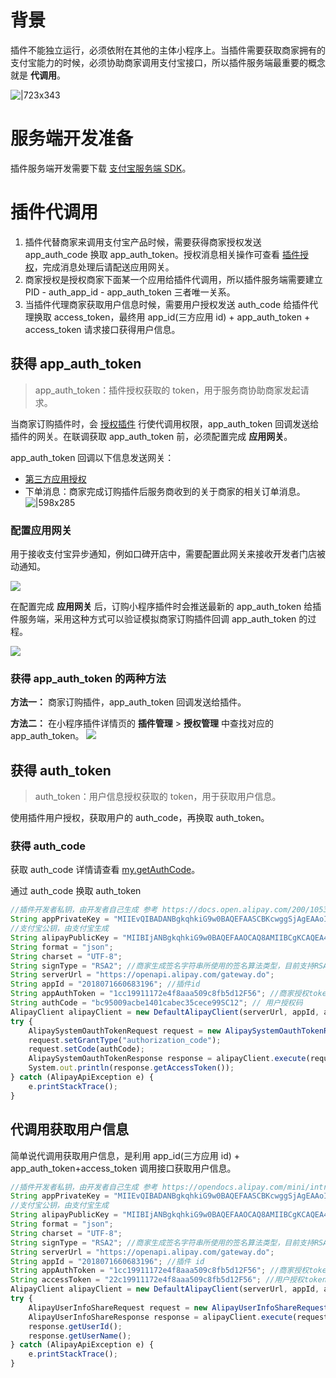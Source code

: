 # 背景
插件不能独立运行，必须依附在其他的主体小程序上。当插件需要获取商家拥有的支付宝能力的时候，必须协助商家调用支付宝接口，所以插件服务端最重要的概念就是 **代调用**。

![|723x343](https://cdn.nlark.com/lark/0/2018/png/121845/1534930605454-1a0ded06-5008-4c1a-8fe0-cdbc25cd22d8.png?x-oss-process=image/resize,w_2400#align=left&display=inline&height=353&margin=%5Bobject%20Object%5D&originHeight=1137&originWidth=2400&status=done&style=none&width=746)

# 服务端开发准备
插件服务端开发需要下载 [支付宝服务端 SDK](https://opendocs.alipay.com/common/02n6z6)。

# 插件代调用

1. 插件代替商家来调用支付宝产品时候，需要获得商家授权发送 app_auth_code 换取 app_auth_token。授权消息相关操作可查看 [插件授权](https://opendocs.alipay.com/mini/plugin/auth)，完成消息处理后请配送应用网关。
1. 商家授权是授权商家下面某一个应用给插件代调用，所以插件服务端需要建立 PID - auth_app_id - app_auth_token 三者唯一关系。
1. 当插件代理商家获取用户信息时候，需要用户授权发送 auth_code 给插件代理换取 access_token，最终用 app_id(三方应用 id) + app_auth_token + access_token 请求接口获得用户信息。

## 获得 app_auth_token
> app_auth_token：插件授权获取的 token，用于服务商协助商家发起请求。

当商家订购插件时，会 [授权插件](https://opendocs.alipay.com/mini/00g03z) 行使代调用权限，app_auth_token 回调发送给插件的网关。在联调获取 app_auth_token 前，必须配置完成 **应用网关**。

app_auth_token 回调以下信息发送网关：

- [第三方应用授权](https://opendocs.alipay.com/isv/10467/xldcyq)
- 下单消息：商家完成订购插件后服务商收到的关于商家的相关订单消息。
![|598x285](https://gw.alipayobjects.com/zos/skylark-tools/public/files/d3892286bfd89b8ea0c5696c5dc336a9.png#align=left&display=inline&height=285&margin=%5Bobject%20Object%5D&originHeight=571&originWidth=1197&status=done&style=none&width=598)

### 配置应用网关
用于接收支付宝异步通知，例如口碑开店中，需要配置此网关来接收开发者门店被动通知。

![](https://cdn.nlark.com/yuque/0/2022/png/179989/1661421480252-555104d6-19ce-49f8-9d67-31a0ec6c470d.png)

在配置完成 **应用网关** 后，订购小程序插件时会推送最新的 app_auth_token 给插件服务端，采用这种方式可以验证模拟商家订购插件回调 app_auth_token 的过程。

![](https://cdn.nlark.com/yuque/0/2022/png/179989/1661421228979-f3d258bb-4245-465e-a68b-c13e62d449a5.png)

### 获得 app_auth_token 的两种方法
**方法一：** 商家订购插件，app_auth_token 回调发送给插件。

**方法二：** 在小程序插件详情页的 **插件管理** > **授权管理** 中查找对应的 app_auth_token。
![](https://cdn.nlark.com/yuque/0/2022/png/179989/1661421417475-8975cab3-020a-41ed-8daf-b06acc520772.png)

## 获得 auth_token
> auth_token：用户信息授权获取的 token，用于获取用户信息。

使用插件用户授权，获取用户的 auth_code，再换取 auth_token。 

### 获得 auth_code
获取 auth_code 详情请查看 [my.getAuthCode](https://opendocs.alipay.com/mini/api/openapi-authorize)。

通过 auth_code 换取 auth_token
```javascript
//插件开发者私钥，由开发者自己生成 参考 https://docs.open.alipay.com/200/105310#s2
String appPrivateKey = "MIIEvQIBADANBgkqhkiG9w0BAQEFAASCBKcwggSjAgEAAoIBAQCKnImlg1tZYi4UBFwk3A4L3LjuAy";
//支付宝公钥，由支付宝生成
String alipayPublicKey = "MIIBIjANBgkqhkiG9w0BAQEFAAOCAQ8AMIIBCgKCAQEA4r6vW";
String format = "json";
String charset = "UTF-8";
String signType = "RSA2"; //商家生成签名字符串所使用的签名算法类型，目前支持RSA2和RSA，推荐使用RSA2
String serverUrl = "https://openapi.alipay.com/gateway.do";
String appId = "2018071660683196"; //插件id
String appAuthToken = "1cc19911172e4f8aaa509c8fb5d12F56"; //商家授权token https://docs.open.alipay.com/20160728150111277227/intro
String authCode = "bc95009acbe1401cabec35cece99SC12"; // 用户授权码
AlipayClient alipayClient = new DefaultAlipayClient(serverUrl, appId, appPrivateKey, format, charset, alipayPublicKey, signType);
try {
    AlipaySystemOauthTokenRequest request = new AlipaySystemOauthTokenRequest();
    request.setGrantType("authorization_code");
    request.setCode(authCode);
    AlipaySystemOauthTokenResponse response = alipayClient.execute(request, null, appAuthToken);
    System.out.println(response.getAccessToken());
} catch (AlipayApiException e) {
    e.printStackTrace();
}
```

## 代调用获取用户信息 
简单说代调用获取用户信息，是利用 app_id(三方应用 id) + app_auth_token+access_token 调用接口获取用户信息。

```javascript
//插件开发者私钥，由开发者自己生成 参考 https://opendocs.alipay.com/mini/introduce/01p6u8
String appPrivateKey = "MIIEvQIBADANBgkqhkiG9w0BAQEFAASCBKcwggSjAgEAAoIBAQCKnImlg1tZYi4UBFwk3A4L3LjuAy";
//支付宝公钥，由支付宝生成
String alipayPublicKey = "MIIBIjANBgkqhkiG9w0BAQEFAAOCAQ8AMIIBCgKCAQEA4r6vW";
String format = "json";
String charset = "UTF-8";
String signType = "RSA2"; //商家生成签名字符串所使用的签名算法类型，目前支持RSA2和RSA，推荐使用RSA2
String serverUrl = "https://openapi.alipay.com/gateway.do";
String appId = "2018071660683196"; //插件 id
String appAuthToken = "1cc19911172e4f8aaa509c8fb5d12F56"; //商家授权token https://opendocs.alipay.com/isv/10467/xldcyq
String accessToken = "22c19911172e4f8aaa509c8fb5d12F56"; //用户授权token
AlipayClient alipayClient = new DefaultAlipayClient(serverUrl, appId, appPrivateKey, format, charset, alipayPublicKey, signType);
try {
    AlipayUserInfoShareRequest request = new AlipayUserInfoShareRequest();
    AlipayUserInfoShareResponse response = alipayClient.execute(request, accessToken, appAuthToken);
    response.getUserId();
    response.getUserName();
} catch (AlipayApiException e) {
    e.printStackTrace();
}
```

